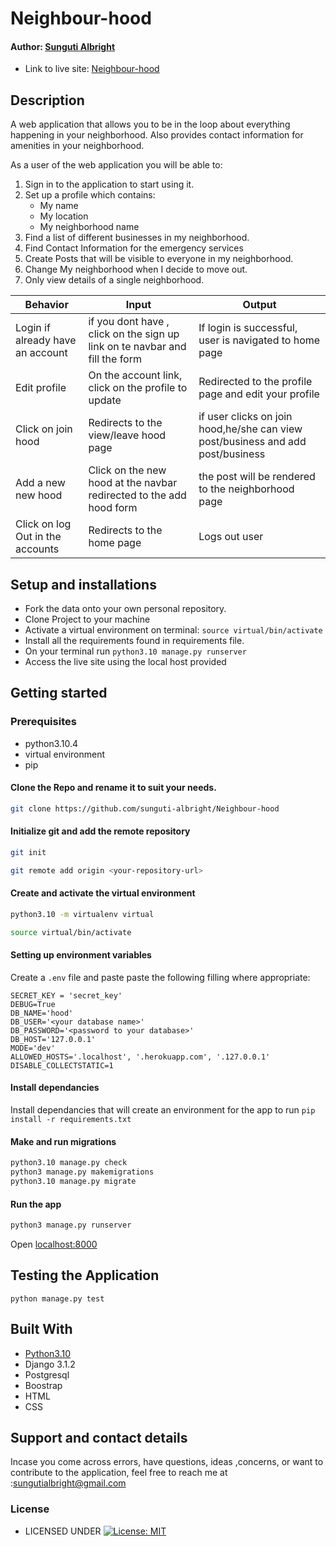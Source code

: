 #  Neighbour-hood

#### Author: [Sunguti Albright](https://github.com/sunguti-albright)


* Link to live site: [Neighbour-hood](https://albrighthood.herokuapp.com/)

## Description
A web application that allows you to be in the loop about everything happening in your neighborhood. Also provides contact information for amenities in your neighborhood.

As a user of the web application you will be able to:

1. Sign in to the application to start using it.
2. Set up a profile which contains:
    * My name 
    * My location 
    * My neighborhood name 
3. Find a list of different businesses in my neighborhood.
4. Find Contact Information for the emergency services 
5. Create Posts that will be visible to everyone in my neighborhood.
6. Change My neighborhood when I decide to move out.
7. Only view details of a single neighborhood.

| Behavior            | Input                         | Output                        | 
| ------------------- | ----------------------------- | ----------------------------- |
| Login	if already have an account |if you dont have , click on the sign up link on te navbar and fill the form  | If login is successful, user is navigated to home page | Click on `Comment` | Taken to where you can comment | Signs In/ Signs Up |
| Edit profile | On the account link, click on the   profile to update| Redirected to the profile page and edit your profile |
| Click on join hood| Redirects to the view/leave hood page | if user clicks on join hood,he/she can view post/business and add post/business|
|Add a new new hood|Click on the new hood at the navbar  redirected to the add hood form|the post will be rendered to the neighborhood  page
| Click on log Out in the accounts| Redirects to the home page | Logs out user  |

## Setup and installations
* Fork the data onto your own personal repository.
* Clone Project to your machine
* Activate a virtual environment on terminal: `source virtual/bin/activate`
* Install all the requirements found in requirements file.
* On your terminal run `python3.10 manage.py runserver`
* Access the live site using the local host provided



## Getting started

### Prerequisites
* python3.10.4
* virtual environment
* pip

#### Clone the Repo and rename it to suit your needs.
```bash
git clone https://github.com/sunguti-albright/Neighbour-hood

```
#### Initialize git and add the remote repository
```bash
git init
```
```bash
git remote add origin <your-repository-url>
```

#### Create and activate the virtual environment
```bash
python3.10 -m virtualenv virtual
```

```bash
source virtual/bin/activate
```

#### Setting up environment variables
Create a `.env` file and paste paste the following filling where appropriate:
```
SECRET_KEY = 'secret_key'
DEBUG=True
DB_NAME='hood'
DB_USER='<your database name>'
DB_PASSWORD='<password to your database>'
DB_HOST='127.0.0.1'
MODE='dev'
ALLOWED_HOSTS='.localhost', '.herokuapp.com', '.127.0.0.1'
DISABLE_COLLECTSTATIC=1
```

#### Install dependancies
Install dependancies that will create an environment for the app to run
`pip install -r requirements.txt`

#### Make and run migrations
```bash
python3.10 manage.py check
python3 manage.py makemigrations 
python3.10 manage.py migrate
```

#### Run the app
```bash
python3 manage.py runserver
```
Open [localhost:8000](http://127.0.0.1:8000/)



## Testing the Application
`python manage.py test `
        
## Built With

* [Python3.10](https://docs.python.org/3/)
* Django 3.1.2
* Postgresql 
* Boostrap
* HTML
* CSS


## Support and contact details
 Incase you come across errors, have questions, ideas ,concerns, or want to contribute to the application, feel free to reach me at :sungutialbright@gmail.com

### License

* LICENSED UNDER  [![License: MIT](https://img.shields.io/badge/License-MIT-yellow.svg)](license/MIT)